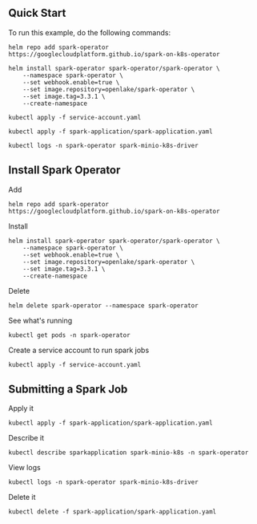 ## Quick Start

To run this example, do the following commands:

```
helm repo add spark-operator https://googlecloudplatform.github.io/spark-on-k8s-operator

helm install spark-operator spark-operator/spark-operator \
    --namespace spark-operator \
    --set webhook.enable=true \
    --set image.repository=openlake/spark-operator \
    --set image.tag=3.3.1 \
    --create-namespace
    
kubectl apply -f service-account.yaml

kubectl apply -f spark-application/spark-application.yaml

kubectl logs -n spark-operator spark-minio-k8s-driver
```


## Install Spark Operator

Add

```
helm repo add spark-operator https://googlecloudplatform.github.io/spark-on-k8s-operator
```

Install

```
helm install spark-operator spark-operator/spark-operator \
    --namespace spark-operator \
    --set webhook.enable=true \
    --set image.repository=openlake/spark-operator \
    --set image.tag=3.3.1 \
    --create-namespace
```

Delete

```
helm delete spark-operator --namespace spark-operator
```

See what's running

```
kubectl get pods -n spark-operator
```

Create a service account to run spark jobs

```
kubectl apply -f service-account.yaml
```


## Submitting a Spark Job

Apply it 

```
kubectl apply -f spark-application/spark-application.yaml 
```

Describe it

```
kubectl describe sparkapplication spark-minio-k8s -n spark-operator
```

View logs

```
kubectl logs -n spark-operator spark-minio-k8s-driver
```

Delete it

```
kubectl delete -f spark-application/spark-application.yaml
```